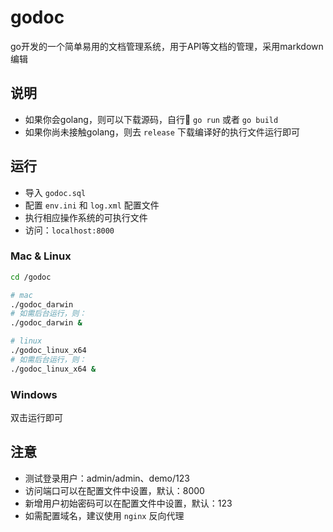 # godoc

go开发的一个简单易用的文档管理系统，用于API等文档的管理，采用markdown编辑

## 说明

* 如果你会golang，则可以下载源码，自行 `go run` 或者 `go build`
* 如果你尚未接触golang，则去 `release` 下载编译好的执行文件运行即可

## 运行

* 导入 `godoc.sql`
* 配置 `env.ini` 和 `log.xml` 配置文件
* 执行相应操作系统的可执行文件
* 访问：`localhost:8000`

### Mac & Linux

```sh
cd /godoc

# mac
./godoc_darwin
# 如需后台运行，则：
./godoc_darwin &

# linux
./godoc_linux_x64
# 如需后台运行，则：
./godoc_linux_x64 &
```

### Windows

双击运行即可

## 注意

* 测试登录用户：admin/admin、demo/123
* 访问端口可以在配置文件中设置，默认：8000
* 新增用户初始密码可以在配置文件中设置，默认：123
* 如需配置域名，建议使用 `nginx` 反向代理